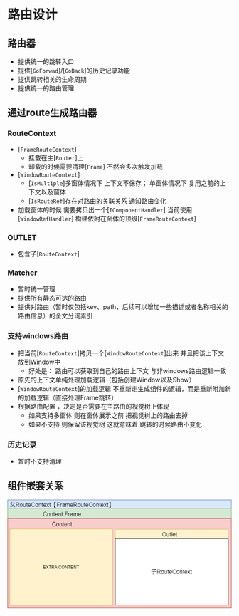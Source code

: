﻿# 路由设计

## 路由器

* 提供统一的跳转入口
* 提供[`GoForwad`]/[`GoBack`]的历史记录功能
* 提供跳转相关的生命周期
* 提供统一的路由管理

## 通过route生成路由器

### RouteContext

* [`FrameRouteContext`]
  * 挂载在主[`Router`]上
  * 卸载的时候需要清理[`Frame`] 不然会多次触发加载
* [`WindowRouteContext`]
  * [`IsMultiple`]多窗体情况下 上下文不保存； 单窗体情况下 复用之前的上下文以及窗体
  * [`IsRouteRef`]存在对路由的关联关系 通知路由变化
* 加载窗体的时候 需要拷贝出一个[`IComponentHandler`] 当前使用[`WindowRefHandler`] 构建依附在窗体的顶级[`FrameRouteContext`]

### OUTLET

* 包含子[`RouteContext`]

### Matcher

* 暂时统一管理
* 提供所有静态可达的路由
* 提供对路由（暂时仅包括key、path，后续可以增加一些描述或者名称相关的路由信息）的全文分词索引

### 支持windows路由

* 把当前[`RouteContext`]拷贝一个[`WindowRouteContext`]出来 并且把该上下文 放到Window中
  * 好处是： 路由可以获取到自己的路由上下文 与非windows路由逻辑一致
* 原先的上下文单纯处理加载逻辑（包括创建Window以及Show）
* [`WindowRouteContext`]的加载逻辑 不重新走生成组件的逻辑，而是重新附加新的加载逻辑（直接处理Frame跳转）
* 根据路由配置 ，决定是否需要在主路由的视觉树上体现
  * 如果支持多窗体 则在窗体展示之前 把视觉树上的路由去掉
  * 如果不支持 则保留该视觉树 这就意味着 跳转的时候路由不变化

### 历史记录

* 暂时不支持清理

## 组件嵌套关系

![组件图](./docs/导航组件图.drawio.png)
